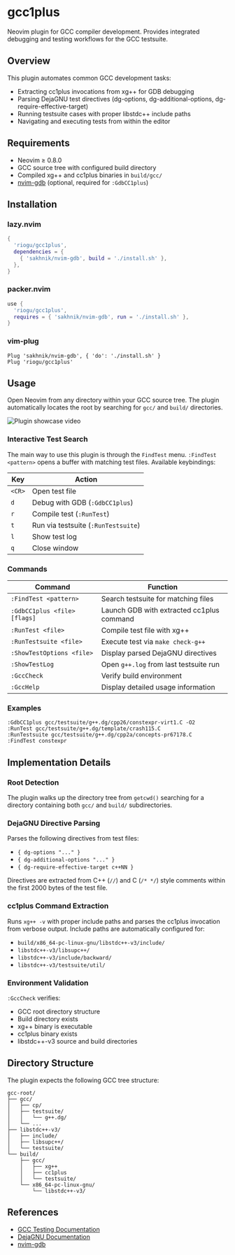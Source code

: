 # gcc1plus

Neovim plugin for GCC compiler development. Provides integrated debugging and testing workflows for the GCC testsuite.

## Overview

This plugin automates common GCC development tasks:
- Extracting cc1plus invocations from xg++ for GDB debugging
- Parsing DejaGNU test directives (dg-options, dg-additional-options, dg-require-effective-target)
- Running testsuite cases with proper libstdc++ include paths
- Navigating and executing tests from within the editor

## Requirements

- Neovim ≥ 0.8.0
- GCC source tree with configured build directory
- Compiled xg++ and cc1plus binaries in `build/gcc/`
- [nvim-gdb](https://github.com/sakhnik/nvim-gdb) (optional, required for `:GdbCC1plus`)

## Installation

### lazy.nvim

```lua
{
  'riogu/gcc1plus',
  dependencies = {
    { 'sakhnik/nvim-gdb', build = './install.sh' },
  },
}
```

### packer.nvim

```lua
use {
  'riogu/gcc1plus',
  requires = { 'sakhnik/nvim-gdb', run = './install.sh' },
}
```

### vim-plug

```vim
Plug 'sakhnik/nvim-gdb', { 'do': './install.sh' }
Plug 'riogu/gcc1plus'
```

## Usage

Open Neovim from any directory within your GCC source tree. The plugin automatically locates the root by searching for `gcc/` and `build/` directories.

![Plugin showcase video](assets/gcc1plus_demo.gif)

### Interactive Test Search

The main way to use this plugin is through the `FindTest` menu.
`:FindTest <pattern>` opens a buffer with matching test files. Available keybindings:

| Key | Action |
|-----|--------|
| `<CR>` | Open test file |
| `d` | Debug with GDB (`:GdbCC1plus`) |
| `r` | Compile test (`:RunTest`) |
| `t` | Run via testsuite (`:RunTestsuite`) |
| `l` | Show test log |
| `q` | Close window |

### Commands

| Command | Function |
|---------|----------|
| `:FindTest <pattern>` | Search testsuite for matching files |
| `:GdbCC1plus <file> [flags]` | Launch GDB with extracted cc1plus command |
| `:RunTest <file>` | Compile test file with xg++ |
| `:RunTestsuite <file>` | Execute test via `make check-g++` |
| `:ShowTestOptions <file>` | Display parsed DejaGNU directives |
| `:ShowTestLog` | Open `g++.log` from last testsuite run |
| `:GccCheck` | Verify build environment |
| `:GccHelp` | Display detailed usage information |

### Examples

```vim
:GdbCC1plus gcc/testsuite/g++.dg/cpp26/constexpr-virt1.C -O2
:RunTest gcc/testsuite/g++.dg/template/crash115.C
:RunTestsuite gcc/testsuite/g++.dg/cpp2a/concepts-pr67178.C
:FindTest constexpr
```

## Implementation Details

### Root Detection

The plugin walks up the directory tree from `getcwd()` searching for a directory containing both `gcc/` and `build/` subdirectories.

### DejaGNU Directive Parsing

Parses the following directives from test files:
- `{ dg-options "..." }`
- `{ dg-additional-options "..." }`
- `{ dg-require-effective-target c++NN }`

Directives are extracted from C++ (`//`) and C (`/* */`) style comments within the first 2000 bytes of the test file.

### cc1plus Command Extraction

Runs `xg++ -v` with proper include paths and parses the cc1plus invocation from verbose output. Include paths are automatically configured for:
- `build/x86_64-pc-linux-gnu/libstdc++-v3/include/`
- `libstdc++-v3/libsupc++/`
- `libstdc++-v3/include/backward/`
- `libstdc++-v3/testsuite/util/`

### Environment Validation

`:GccCheck` verifies:
- GCC root directory structure
- Build directory exists
- xg++ binary is executable
- cc1plus binary exists
- libstdc++-v3 source and build directories

## Directory Structure

The plugin expects the following GCC tree structure:

```
gcc-root/
├── gcc/
│   ├── cp/
│   ├── testsuite/
│   │   └── g++.dg/
│   └── ...
├── libstdc++-v3/
│   ├── include/
│   ├── libsupc++/
│   └── testsuite/
└── build/
    ├── gcc/
    │   ├── xg++
    │   ├── cc1plus
    │   └── testsuite/
    └── x86_64-pc-linux-gnu/
        └── libstdc++-v3/
```

## References

- [GCC Testing Documentation](https://gcc.gnu.org/install/test.html)
- [DejaGNU Documentation](https://www.gnu.org/software/dejagnu/manual/)
- [nvim-gdb](https://github.com/sakhnik/nvim-gdb)

